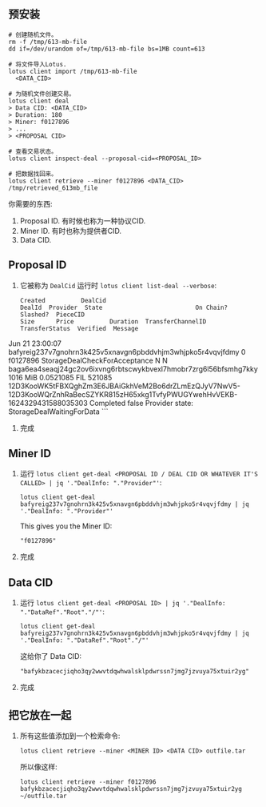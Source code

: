 ## 预安装

```shell
# 创建随机文件。
rm -f /tmp/613-mb-file
dd if=/dev/urandom of=/tmp/613-mb-file bs=1MB count=613 

# 将文件导入Lotus.
lotus client import /tmp/613-mb-file
  <DATA_CID>

# 为随机文件创建交易。
lotus client deal
> Data CID: <DATA_CID>
> Duration: 180
> Miner: f0127896
> ... 
> <PROPOSAL CID>

# 查看交易状态。
lotus client inspect-deal --proposal-cid=<PROPOSAL_ID>

# 把数据找回来。
lotus client retrieve --miner f0127896 <DATA_CID> /tmp/retrieved_613mb_file
```

你需要的东西:

1. Proposal ID. 有时候也称为一种协议CID.
1. Miner ID. 有时也称为提供者CID.
1. Data CID.

## Proposal ID

1. 它被称为 `DealCid` 运行时 `lotus client list-deal --verbose`:

    ```shell
    Created          DealCid                                                      DealId  Provider  State                          On Chain?  Slashed?  PieceCID                                                          Size      Price          Duration  TransferChannelID                                                                                                              TransferStatus  Verified  Message
Jun 21 23:00:07  bafyreig237v7gnohrn3k425v5xnavgn6pbddvhjm3whjpko5r4vqvjfdmy  0       f0127896  StorageDealCheckForAcceptance  N          N         baga6ea4seaqj24gc2ov6ixvng6rbtscwykbvexl7hmobr7zrg6l56bfsmhg7kky  1016 MiB  0.0521085 FIL  521085    12D3KooWK5tFBXQghZm3E6JBAiGkhVeM2Bo6drZLmEzQJyV7NwV5-12D3KooWQrZnhRaBecSZYKR815zH65xkg1TvfyPWUGYwehHvVEKB-1624329431588035303  Completed       false     Provider state: StorageDealWaitingForData
    ```

1. 完成

## Miner ID

1. 运行 `lotus client get-deal <PROPOSAL ID / DEAL CID OR WHATEVER IT'S CALLED> | jq '."DealInfo: "."Provider"'`:

    ```shell
    lotus client get-deal bafyreig237v7gnohrn3k425v5xnavgn6pbddvhjm3whjpko5r4vqvjfdmy | jq '."DealInfo: "."Provider"'
    ```

    This gives you the Miner ID:

    ```
    "f0127896"
    ```

1. 完成

## Data CID

1. 运行 `lotus client get-deal <PROPOSAL ID> | jq '."DealInfo: "."DataRef"."Root"."/"'`:

    ```shell
    lotus client get-deal bafyreig237v7gnohrn3k425v5xnavgn6pbddvhjm3whjpko5r4vqvjfdmy | jq '."DealInfo: "."DataRef"."Root"."/"'
    ```

    这给你了 Data CID:

    ```shell
    "bafykbzacecjiqho3qy2wwvtdqwhwalsklpdwrssn7jmg7jzvuya75xtuir2yg"
    ```

1. 完成

## 把它放在一起

1. 所有这些值添加到一个检索命令:

    ```shell
    lotus client retrieve --miner <MINER ID> <DATA CID> outfile.tar
    ```

   所以像这样:

    ```shell
    lotus client retrieve --miner f0127896 bafykbzacecjiqho3qy2wwvtdqwhwalsklpdwrssn7jmg7jzvuya75xtuir2yg ~/outfile.tar
    ```
